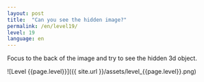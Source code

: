 ```yaml
---
layout: post
title:  "Can you see the hidden image?"
permalink: /en/level19/
level: 19
language: en
---
```

Focus to the back of the image and try to see the hidden 3d object.

![Level {{page.level}}]({{ site.url }}/assets/level_{{page.level}}.png)